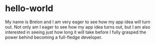 # hello-world
My name is Brelon and I am very eager to see how my app idea will turn out.
Not only am I eager to see how my app idea turns out, but I am also interested in seeing just how long it will take before I fully grasped the power behind becoming a full-fledge developer.

